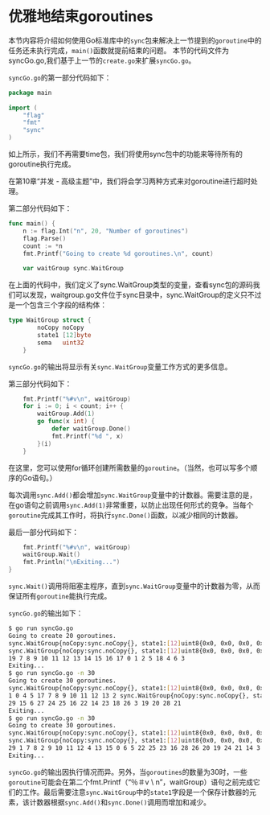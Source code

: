 # **优雅地结束goroutines**

本节内容将介绍如何使用Go标准库中的`sync`包来解决上一节提到的`goroutine`中的任务还未执行完成，`main()`函数就提前结束的问题。
本节的代码文件为syncGo.go,我们基于上一节的`create.go`来扩展`syncGo.go`。

`syncGo.go`的第一部分代码如下：

```go
package main 
 
import ( 
    "flag" 
    "fmt" 
    "sync" 
) 
```

如上所示，我们不再需要time包，我们将使用sync包中的功能来等待所有的goroutine执行完成。

在第10章“并发 - 高级主题”中，我们将会学习两种方式来对goroutine进行超时处理。

第二部分代码如下：

```go
func main() { 
    n := flag.Int("n", 20, "Number of goroutines") 
    flag.Parse() 
    count := *n 
    fmt.Printf("Going to create %d goroutines.\n", count) 
 
    var waitGroup sync.WaitGroup 
```

在上面的代码中，我们定义了sync.WaitGroup类型的变量，查看sync包的源码我们可以发现，waitgroup.go文件位于sync目录中，sync.WaitGroup的定义只不过是一个包含三个字段的结构体：

```go
type WaitGroup struct { 
        noCopy noCopy 
        state1 [12]byte 
        sema   uint32 
    } 
```

`syncGo.go`的输出将显示有关`sync.WaitGroup`变量工作方式的更多信息。

第三部分代码如下：

```go
    fmt.Printf("%#v\n", waitGroup) 
    for i := 0; i < count; i++ { 
        waitGroup.Add(1) 
        go func(x int) { 
            defer waitGroup.Done() 
            fmt.Printf("%d ", x) 
        }(i) 
    } 
```

在这里，您可以使用for循环创建所需数量的`goroutine`。（当然，也可以写多个顺序的Go语句。）

每次调用`sync.Add()`都会增加`sync.WaitGroup`变量中的计数器。需要注意的是，在go语句之前调用`sync.Add(1)`非常重要，以防止出现任何形式的竞争。当每个`goroutine`完成其工作时，将执行`sync.Done()`函数，以减少相同的计数器。

最后一部分代码如下：

```go
    fmt.Printf("%#v\n", waitGroup) 
    waitGroup.Wait() 
    fmt.Println("\nExiting...") 
} 
```

`sync.Wait()`调用将阻塞主程序，直到`sync.WaitGroup`变量中的计数器为零，从而保证所有`goroutine`能执行完成。

`syncGo.go`的输出如下：

```bash
$ go run syncGo.go
Going to create 20 goroutines.
sync.WaitGroup{noCopy:sync.noCopy{}, state1:[12]uint8{0x0, 0x0, 0x0, 0x0, 0x0, 0x0, 0x0, 0x0, 0x0, 0x0, 0x0, 0x0}, sema:0x0}
sync.WaitGroup{noCopy:sync.noCopy{}, state1:[12]uint8{0x0, 0x0, 0x0, 0x0, 0x14, 0x0, 0x0, 0x0, 0x0, 0x0, 0x0, 0x0}, sema:0x0}
19 7 8 9 10 11 12 13 14 15 16 17 0 1 2 5 18 4 6 3
Exiting...
$ go run syncGo.go -n 30
Going to create 30 goroutines.
sync.WaitGroup{noCopy:sync.noCopy{}, state1:[12]uint8{0x0, 0x0, 0x0, 0x0, 0x0, 0x0, 0x0, 0x0, 0x0, 0x0, 0x0, 0x0}, sema:0x0}
1 0 4 5 17 7 8 9 10 11 12 13 2 sync.WaitGroup{noCopy:sync.noCopy{}, state1:[12]uint8{0x0, 0x0, 0x0, 0x0, 0x17, 0x0, 0x0, 0x0, 0x0, 0x0, 0x0, 0x0}, sema:0x0}
29 15 6 27 24 25 16 22 14 23 18 26 3 19 20 28 21
Exiting...
$ go run syncGo.go -n 30
Going to create 30 goroutines.
sync.WaitGroup{noCopy:sync.noCopy{}, state1:[12]uint8{0x0, 0x0, 0x0, 0x0, 0x0, 0x0, 0x0, 0x0, 0x0, 0x0, 0x0, 0x0}, sema:0x0}
sync.WaitGroup{noCopy:sync.noCopy{}, state1:[12]uint8{0x0, 0x0, 0x0, 0x0, 0x1e, 0x0, 0x0, 0x0, 0x0, 0x0, 0x0, 0x0}, sema:0x0}
29 1 7 8 2 9 10 11 12 4 13 15 0 6 5 22 25 23 16 28 26 20 19 24 21 14 3 17 18 27
Exiting...
```

`syncGo.go`的输出因执行情况而异。另外，当`goroutines`的数量为30时，一些`goroutine`可能会在第二个fmt.Printf（“％＃v \ n”，waitGroup）语句之前完成它们的工作。最后需要注意`sync.WaitGroup`中的`state1`字段是一个保存计数器的元素，该计数器根据`sync.Add()`和`sync.Done()`调用而增加和减少。
